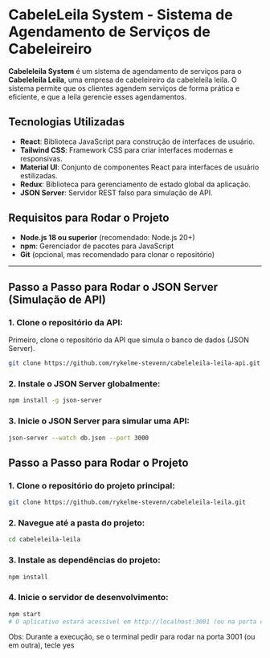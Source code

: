 # CabeleLeila System - Sistema de Agendamento de Serviços de Cabeleireiro

**Cabeleleila System** é um sistema de agendamento de serviços para o **Cabeleleila Leila**, uma empresa de cabeleireiro da cabeleleila leila. O sistema permite que os clientes agendem serviços de forma prática e eficiente, e que a leila gerencie esses agendamentos.

## Tecnologias Utilizadas

- **React**: Biblioteca JavaScript para construção de interfaces de usuário.
- **Tailwind CSS**: Framework CSS para criar interfaces modernas e responsivas.
- **Material UI**: Conjunto de componentes React para interfaces de usuário estilizadas.
- **Redux**: Biblioteca para gerenciamento de estado global da aplicação.
- **JSON Server**: Servidor REST falso para simulação de API.

## Requisitos para Rodar o Projeto

- **Node.js 18 ou superior** (recomendado: Node.js 20+)
- **npm**: Gerenciador de pacotes para JavaScript
- **Git** (opcional, mas recomendado para clonar o repositório)

---

## Passo a Passo para Rodar o JSON Server (Simulação de API)

### 1. Clone o repositório da API:

Primeiro, clone o repositório da API que simula o banco de dados (JSON Server).

```bash
git clone https://github.com/rykelme-stevenn/cabeleleila-leila-api.git
```
### 2. Instale o JSON Server globalmente:

```bash
npm install -g json-server
```

### 3. Inicie o JSON Server para simular uma API:

```bash
json-server --watch db.json --port 3000
```

## Passo a Passo para Rodar o Projeto

### 1. Clone o repositório do projeto principal:
```bash
git clone https://github.com/rykelme-stevenn/cabeleleila-leila.git
```

### 2. Navegue até a pasta do projeto:
```bash
cd cabeleleila-leila
```

### 3. Instale as dependências do projeto:
```bash
npm install
```

### 4. Inicie o servidor de desenvolvimento:
```bash
npm start
# O aplicativo estará acessível em http://localhost:3001 (ou na porta configurada).
```

Obs: Durante a execução, se o terminal pedir para rodar na porta 3001 (ou em outra), tecle yes
